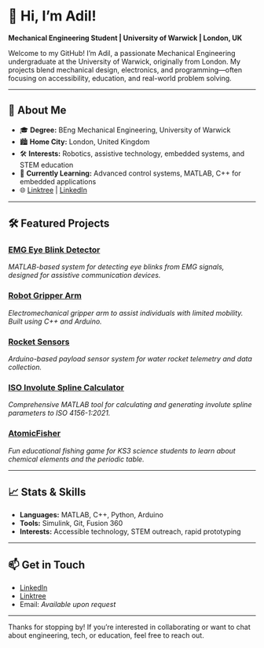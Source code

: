 # 👋 Hi, I’m Adil!  
**Mechanical Engineering Student | University of Warwick | London, UK**

Welcome to my GitHub! I’m Adil, a passionate Mechanical Engineering undergraduate at the University of Warwick, originally from London. My projects blend mechanical design, electronics, and programming—often focusing on accessibility, education, and real-world problem solving.

---

## 🚀 About Me

- 🎓 **Degree:** BEng Mechanical Engineering, University of Warwick  
- 🏙️ **Home City:** London, United Kingdom  
- 🛠️ **Interests:** Robotics, assistive technology, embedded systems, and STEM education  
- 🌱 **Currently Learning:** Advanced control systems, MATLAB, C++ for embedded applications  
- 🌐 [Linktree](https://linktr.ee/adilwb) | [LinkedIn](https://www.linkedin.com/in/adilw)

---

## 🛠️ Featured Projects

### [EMG Eye Blink Detector](https://github.com/AdzCoder/EMG-Eye-Blink-Detector)
*MATLAB-based system for detecting eye blinks from EMG signals, designed for assistive communication devices.*

### [Robot Gripper Arm](https://github.com/AdzCoder/robot-gripper-arm)
*Electromechanical gripper arm to assist individuals with limited mobility. Built using C++ and Arduino.*

### [Rocket Sensors](https://github.com/AdzCoder/rocket-sensors)
*Arduino-based payload sensor system for water rocket telemetry and data collection.*

### [ISO Involute Spline Calculator](https://github.com/AdzCoder/ISO-Involute-Spline-Calculator)
*Comprehensive MATLAB tool for calculating and generating involute spline parameters to ISO 4156-1:2021.*

### [AtomicFisher](https://github.com/AdzCoder/AtomicFisher)
*Fun educational fishing game for KS3 science students to learn about chemical elements and the periodic table.*

---

## 📈 Stats & Skills

- **Languages:** MATLAB, C++, Python, Arduino
- **Tools:** Simulink, Git, Fusion 360
- **Interests:** Accessible technology, STEM outreach, rapid prototyping

---

## 📫 Get in Touch

- [LinkedIn](https://www.linkedin.com/in/adilw)
- [Linktree](https://linktr.ee/adilwb)
- Email: _Available upon request_

---

Thanks for stopping by! If you’re interested in collaborating or want to chat about engineering, tech, or education, feel free to reach out.
